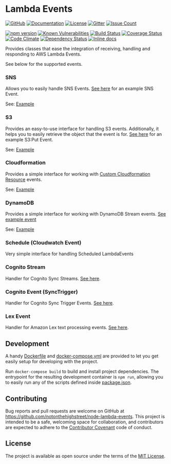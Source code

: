 # Lambda Events

[![GitHub][github-badge]][github-url]
[![Documentation][hosted-docs-badge]][hosted-docs-url]
[![License][license-badge]][license-url]
[![Gitter][gitter-badge]][gitter-url]
[![Issue Count][issues-badge]][issues-url]

[![npm version][npm-badge]][npm-url]
[![Known Vulnerabilities][snyk-badge]][snyk-url]
[![Build Status][travis-badge]][travis-url]
[![Coverage Status][coverage-badge]][coverage-url]
[![Code Climate][codeclimate-badge]][codeclimate-url]
[![Dependency Status][david-badge]][david-url]
[![Inline docs][docs-badge]][docs-url]

Provides classes that ease the integration of receiving, handling and responding to AWS Lambda Events.

See below for the supported events.

### SNS

Allows you to easily handle SNS Events. [See here](http://docs.aws.amazon.com/lambda/latest/dg/eventsources.html#eventsources-sns) for an example SNS Event.

See: [Example](/docs/SNS.md)

### S3

Provides an easy-to-use interface for handling S3 events. Additionally, it helps you to easily retrieve the object that the event is for. [See here](http://docs.aws.amazon.com/lambda/latest/dg/eventsources.html#eventsources-s3-put) for an example S3:Put Event.

See: [Example](/docs/S3.md)

### Cloudformation

Provides a simple interface for working with [Custom Cloudformation Resource](http://docs.aws.amazon.com/AWSCloudFormation/latest/UserGuide/template-custom-resources.html) events.

See: [Example](/docs/Cloudformation.md)

### DynamoDB

Provides a simple interface for working with DynamoDB Stream events. [See example event](http://docs.aws.amazon.com/lambda/latest/dg/eventsources.html#eventsources-ddb-update)

See: [Example](/docs/DynamoDB.md)

### Schedule (Cloudwatch Event)

Very simple interface for handling Scheduled LambdaEvents

### Cognito Stream

Handler for Cognito Sync Streams. [See here](http://docs.aws.amazon.com/lambda/latest/dg/eventsources.html#eventsources-cognito-sync-trigger).

### Cognito Event (SyncTrigger)

Handler for Cognito Sync Trigger Events. [See here](https://aws.amazon.com/blogs/mobile/using-amazon-cognito-and-aws-lambda-to-detect-cheating/).

### Lex Event

Handler for Amazon Lex text processing events. [See here](http://docs.aws.amazon.com/lex/latest/dg/lambda-input-response-format.html#lambda-response-dialogAction).

## Development

A handy [Dockerfile](/Dockerfile.development) and [docker-compose.yml](/docker-compose.yml) are provided to let you get easily setup for developing with the project.

Run `docker-compose build` to build and install project dependencies. The entrypoint for the resulting development container is `npm run`, allowing you to easily run any of the scripts defined inside [package.json](/package.json).

## Contributing

Bug reports and pull requests are welcome on GitHub at https://github.com/notonthehighstreet/node-lambda-events. This project is intended to be a safe, welcoming space for collaboration, and contributors are expected to adhere to the [Contributor Covenant](http://contributor-covenant.org) code of conduct.

## License

The project is available as open source under the terms of the [MIT License](http://opensource.org/licenses/MIT).

[npm-badge]: https://badge.fury.io/js/node-lambda-events.svg
[npm-url]: https://badge.fury.io/js/node-lambda-events
[gitter-badge]: http://img.shields.io/badge/gitter-chat-red.svg
[gitter-url]: https://gitter.im/notonthehighstreet/node-lambda-events
[github-badge]: https://img.shields.io/badge/github-link-blue.svg
[github-url]: https://github.com/notonthehighstreet/node-lambda-events
[license-badge]: http://img.shields.io/badge/license-MIT-yellowgreen.svg
[license-url]: #license
[docs-badge]: http://inch-ci.org/github/notonthehighstreet/node-lambda-events.svg?branch=master
[docs-url]: http://inch-ci.org/github/notonthehighstreet/node-lambda-events
[hosted-docs-badge]: http://img.shields.io/badge/docs-github.io-blue.svg
[hosted-docs-url]: https://notonthehighstreet.github.io/node-lambda-events
[snyk-badge]: https://snyk.io/test/github/notonthehighstreet/node-lambda-events/badge.svg
[snyk-url]: https://snyk.io/test/github/notonthehighstreet/node-lambda-events
[david-badge]: https://david-dm.org/notonthehighstreet/node-lambda-events.svg
[david-url]: https://david-dm.org/notonthehighstreet/node-lambda-events
[travis-badge]: https://api.travis-ci.org/notonthehighstreet/node-lambda-events.svg
[travis-url]: https://travis-ci.org/notonthehighstreet/node-lambda-events
[codeclimate-badge]: https://codeclimate.com/github/notonthehighstreet/node-lambda-events/badges/gpa.svg
[codeclimate-url]: https://codeclimate.com/github/notonthehighstreet/node-lambda-events
[coverage-badge]: https://codeclimate.com/github/notonthehighstreet/node-lambda-events/badges/coverage.svg
[coverage-url]: https://codeclimate.com/github/notonthehighstreet/node-lambda-events/coverage
[issues-badge]: https://codeclimate.com/github/notonthehighstreet/node-lambda-events/badges/issue_count.svg
[issues-url]: https://codeclimate.com/github/notonthehighstreet/node-lambda-events
